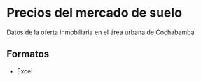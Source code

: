 # Precios del mercado de suelo

Datos de la oferta inmobiliaria en el área urbana de Cochabamba

## Formatos
- Excel